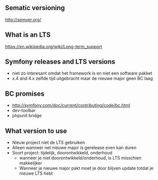 
## Sematic versioning
http://semver.org/

## What is an LTS
https://en.wikipedia.org/wiki/Long-term_support

## Symfony releases and LTS versions
- niet zo interesant omdat het framework is en niet een software pakket
- x.4 and 4.x zelfde tijd uitgebracht maar de nieuwe major geen BC laag

## BC promises
- http://symfony.com/doc/current/contributing/code/bc.html
- dev-toolbar
- phpunit bridge

## What version to use
 - Nieuw project niet de LTS gebruiken
 - Alleen wanneer net nieuwe major is gerelease even kan duren
 - Soort project: tijdelijk, doorontwikkeld, onderhoud
   - wanneer je niet doorontwikkeld/onderhoud, is LTS misschien makkelijker
   - Wanneer je nieuwe major pakt moet je door blijven update totdat je nieuwe LTS hebt
